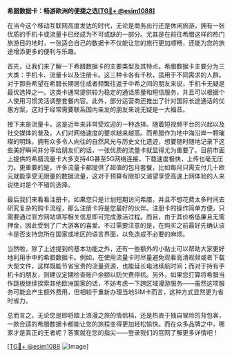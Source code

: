 **希腊数据卡：畅游欧洲的便捷之选[[TG💪+ @esim1088](https://t.me/s/esim1088)]**

在当今这个移动互联网高度发达的时代，无论是商务出行还是休闲旅游，拥有一张优质的手机卡或流量卡已经成为不可或缺的一部分。尤其是在前往希腊这样的热门旅游目的地时，一张适合自己的数据卡不仅能让您的旅行更加顺畅，还能为您的旅途增添更多的便利与乐趣。

首先，让我们来了解一下希腊数据卡的主要类型及其特点。希腊数据卡主要分为三大类：手机卡、流量卡以及注册卡。这三种卡各有千秋，适用于不同需求的人群。对于那些希望在希腊长期居住或者频繁往返于中希之间的朋友来说，手机卡无疑是最优选择之一。这类卡通常提供较为稳定的通话质量和短信服务，并且可以根据个人使用习惯灵活调整套餐内容。此外，部分运营商还推出了针对国际长途通话的优惠方案，这对于经常需要联系国内亲友的朋友来说无疑是一大福音。

接下来是流量卡，这是近年来非常受欢迎的一种选择。随着短视频平台的兴起以及社交媒体的普及，人们对网络速度的要求越来越高。而希腊作为地中海沿岸一颗璀璨的明珠，拥有众多令人向往的自然风光与历史文化遗迹，想要随时随地记录下这些美好瞬间并分享给朋友们的话，一张优质的流量卡就显得尤为重要了。目前市面上提供的希腊流量卡大多支持4G甚至5G网络连接，下载速度极快，上传也毫无压力。更重要的是，许多流量卡都提供了超值的包月套餐，比如每月只需支付几十欧元就能享受无限量的数据流量，这对于预算有限却又渴望享受高速上网体验的人来说绝对是个不错的选择。

最后我们来看看注册卡。如果您只是计划短期访问希腊，并且不想花费太多时间去研究复杂的购卡流程，那么注册卡将是您最好的伙伴。注册卡的操作简单方便，只需要通过官方网站填写相关信息即可完成激活过程。而且，由于其价格低廉且无需押金，因此受到了广大游客的喜爱。不过需要注意的是，在购买之前最好先确认该卡是否支持您所在国家或地区的语言界面，以免造成不必要的麻烦。

当然啦，除了上述提到的基本功能之外，还有一些额外的小贴士可以帮助大家更好地利用手中的希腊数据卡。例如，在使用流量卡时尽量避免观看高清视频或者下载大型文件，这样既能节省宝贵的流量资源，也能延长电池续航时间；而对于持有手机卡的朋友，则建议定期检查账户余额以防欠费停机。另外，如果您打算将希腊当作跳板继续探索其他欧洲国家的话，不妨考虑一下跨区域漫游服务——虽然这项服务可能会产生额外费用，但相较于重新办理当地SIM卡而言，这种方式显然更为省时省力。

总而言之，无论您是即将踏上浪漫之旅的情侣档，还是热衷于独自冒险的背包客，一款合适的希腊数据卡都能让您的旅程变得更加轻松愉快。而在众多品牌之中，哪家才是真正的王者呢？答案就在您的指尖——登录我们的官网了解更多详情吧！

[[TG💪+ @esim1088](https://t.me/s/esim1088) ![Image](https://i.postimg.cc/4NQfJmqS/Snipaste-2025-05-13-00-14-12.png)]